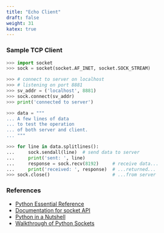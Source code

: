 ```yaml
---
title: "Echo Client"
draft: false
weight: 31
katex: true
---
```


### Sample TCP Client

```python
>>> import socket
>>> sock = socket(socket.AF_INET, socket.SOCK_STREAM)

>>> # connect to server on localhost
>>> # listening on port 8881
>>> sv_addr = ('localhost', 8881)
>>> sock.connect(sv_addr)
>>> print('connected to server')

>>> data = """
... A few lines of data
... to test the operation
... of both server and client.
... """

>>> for line in data.splitlines():
...     sock.sendall(line)  # send data to server
...     print('sent: ', line)
...     response = sock.recv(8192)     # receive data...
...     print('received: ', response)  # ...returned...
>>> sock.close()                       # ...from server
```

### References
- [Python Essential Reference](http://index-of.co.uk/Python/Python%20Essential%20Reference,%20Fourth%20Edition.pdf)
- [Documentation for socket API](https://docs.python.org/3/library/socket.html)
- [Python in a Nutshell](https://www.arp.com/medias/13916546.pdf)
- [Walkthrough of Python Sockets](https://realpython.com/python-sockets/)
